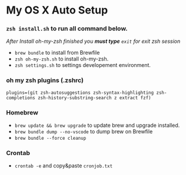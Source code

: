 # My OS X Auto Setup

### `zsh install.sh` to run all command below.

_*After Install oh-my-zsh finished you **must type** `exit` for exit zsh session*_

- `brew bundle` to install from Brewfile
- `zsh oh-my-zsh.sh` to install oh-my-zsh.
- `zsh settings.sh` to settings developement environment.

### oh my zsh plugins (.zshrc)

`plugins=(git zsh-autosuggestions zsh-syntax-highlighting zsh-completions zsh-history-substring-search z extract fzf)`

### Homebrew

- `brew update && brew upgrade` to update brew and upgrade installed.
- `brew bundle dump --no-vscode` to dump brew on Brewfile
- `brew bundle --force cleanup`

### Crontab
- `crontab -e` and copy&paste `cronjob.txt`
